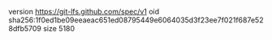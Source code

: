 version https://git-lfs.github.com/spec/v1
oid sha256:1f0ed1be09eeaeac651ed08795449e6064035d3f23ee7f021f687e528dfb5709
size 5180
